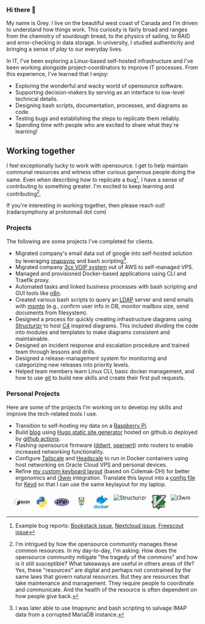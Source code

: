 ### Hi there 👋

My name is Grey. I live on the beautiful west coast of Canada and I'm driven to understand how things work. This curiosity is fairly broad and ranges from the chemistry of sourdough bread, to the physics of sailing, to RAID and error-checking in data storage. In university, I studied authenticity and bringing a sense of _play_ to our everyday lives. 

In IT, I've been exploring a Linux-based self-hosted infrastructure and I've been working alongside project-coordinators to improve IT processes. From this experience, I've learned that I enjoy:

- Exploring the wonderful and wacky world of opensource software. 
- Supporting decision-makers by serving as an interface to low-level technical details.
- Designing bash scripts, documentation, processes, and diagrams as code.
- Testing bugs and establishing the steps to replicate them reliably. 
- Spending time with people who are excited to share what they're learning!


## Working together
I feel exceptionally lucky to work with opensource. I get to help maintain communal resources and witness other curious generous people doing the same. Even when describing how to replicate a bug[^1], I have a sense of contributing to something greater. I'm excited to keep learning and contributing[^2].

If you're interesting in working together, then please reach out!  (radarsymphony at protonmail dot com)

### Projects
The following are some projects I've completed for clients.
- Migrated company's email data out of google into self-hosted solution by leveraging [imapsync](https://imapsync.lamiral.info/) and bash scripting[^3].
- Migrated company [3cx VOIP system](https://www.3cx.com/) out of AWS to self-managed VPS. 
- Managed and provisioned Docker-based applications using CLI and Traefik proxy.
- Automated tasks and linked business processes with bash scripting and GUI tools like [n8n](https://n8n.io/).
- Created various bash scripts to query an [LDAP](https://www.openldap.org/) server and send emails with [msmtp](https://marlam.de/msmtp/) (e.g., confirm user info in DB, monitor mailbox size, send documents from filesystem).
- Designed a process for quickly creating infrastructure diagrams using [Structurizr](structurizr.com/) to host [C4](https://c4model.com/) inspired diagrams. This included dividing the code into modules and templates to make diagrams consistent and maintainable. 
- Designed an incident response and escalation procedure and trained team through lessons and drills.
- Designed a release-management system for monitoring and categorizing new releases into priority levels.
- Helped team members learn Linux CLI, basic docker management, and how to use [git](https://git-scm.com/) to build new skills and create their first pull requests.

### Personal Projects
Here are some of the projects I'm working on to develop my skills and improve the tech-related tools I use.
- Transition to self-hosting my data on a [Raspberry Pi](https://www.raspberrypi.com/).
- Build [blog](https://knightsdata.com) using [Hugo static site generator](https://gohugo.io/) hosted on github.io deployed by [github actions](https://docs.github.com/en/actions).
- Flashing opensource firmware ([ddwrt](https://dd-wrt.com/), [openwrt](https://openwrt.org/)) onto routers to enable increased networking functionality.
- Configure [Tailscale](https://tailscale.com/) and [Headscale](https://headscale.net/) to run in Docker containers using host networking on Oracle Cloud VPS and personal devices.
- Refine [my custom keyboard layout](https://github.com/radarsymphony/qmk_firmware/tree/master/keyboards/ferris/keymaps/radarsymphony) (based on Colemak-DH) for better ergonomics and [i3wm](https://i3wm.org/) integration. Translate this layout into a [config file](https://github.com/radarsymphony/dotfiles/blob/main/.config/keyd/default.conf) for [Keyd](https://github.com/rvaiya/keyd) so that I can use the same keylayout for my laptop.

<p align="center">
<img src="https://raw.githubusercontent.com/github/explore/80688e429a7d4ef2fca1e82350fe8e3517d3494d/topics/bash/bash.png" alt="Bash" height="40" style="vertical-align:top; margin:4px">
<img src="https://raw.githubusercontent.com/github/explore/80688e429a7d4ef2fca1e82350fe8e3517d3494d/topics/python/python.png" alt="Python" height="40" style="vertical-align:top; margin:4px">
<img src="https://raw.githubusercontent.com/github/explore/80688e429a7d4ef2fca1e82350fe8e3517d3494d/topics/php/php.png" alt="PHP" height="40" style="vertical-align:top; margin:4px">
<img src="https://github.com/traefik/traefik/raw/master/docs/content/assets/img/traefik.logo-dark.png" alt="Traefik" height="40" style="vertical-align:top; margin:4px">
<img src="https://raw.githubusercontent.com/github/explore/80688e429a7d4ef2fca1e82350fe8e3517d3494d/topics/docker/docker.png" alt="Docker" height="40" style="vertical-align:top; margin:4px">
<img src="https://static.structurizr.com/img/favicon.png" alt="Structurizr" height="40" style="vertical-align:top; margin:4px">
<img src="https://raw.githubusercontent.com/github/explore/80688e429a7d4ef2fca1e82350fe8e3517d3494d/topics/vim/vim.png" alt="Vim" height="40" 
style="vertical-align:top; margin:4px">
<img src="https://i3wm.org/favicon.ico" alt="i3wm" height="40" style="vertical-align:top; margin:4px">
</p>


[^1]: Example bug reports: [Bookstack issue](https://github.com/BookStackApp/BookStack/issues/3477), [Nextcloud issue](https://github.com/nextcloud/richdocuments/issues/2941), [Freescout issue](https://github.com/freescout-helpdesk/freescout/issues/2189)
[^2]: I'm intrigued by how the opensource community manages these common resources. In my day-to-day, I'm asking: How does the opensource community mitigate "the tragedy of the commons" and how is it still susceptible? What takeaways are useful in others areas of life? Yes, these "resources" are digital and perhaps not constrained by the same laws that govern natural resources. But they are resources that take maintenance and management. They require people to coordinate and communicate. And the health of the resource is often dependent on how people give back. 
[^3]: I was later able to use Imapsync and bash scripting to salvage IMAP data from a corrupted MariaDB instance.

